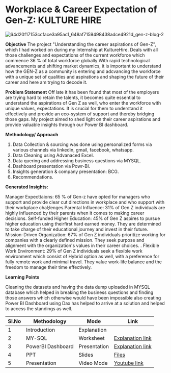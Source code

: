 # Workplace & Career Expectation of Gen-Z: KULTURE HIRE 


![64d20f17153ccface3a95ac1_648af7159498438adce4921d_gen-z-blog-2](https://github.com/V-Vibee/Data-Analytics_Presentation/assets/91024678/ba067b03-e318-45a4-a7b2-223e9e2b5704)





**Objective**
The project "Understanding the career aspirations of Gen-Z", which I had worked on during my Internship at KultureHire. Deals with all those challenges and expectations of the current workforce which commence 36 % of total workforce globally With rapid technological advancements and shifting market dynamics, it is important to understand how the GEN-Z as a community is entering and adcvancing the workforce with a unique set of qualities and aspirations and shaping the future of their career and here am trying to decode it.


**Problem Statement**
Off late it has been found that most of the  employers are trying hard to retain the talents, it becomes quite essential to understand the aspirations of Gen Z as well, who enter the workforce with unique values, expectations. It is crucial for them to understand it effectively and provide an eco-system of support and thereby bridging those gaps. My project aimed to shed light on their career aspirations and provide valuable insights through our Power BI dashboard.


**Methodology/ Approach**
1. Data Collection & sourcing was done using personalized forms via various channels via linkedin, gmail, facebook, whatsapp.
2. Data Cleaning using Advanaced Excel.
3. Data quering  and addressing business questions via MYSQL.
4. Dashboard presentation via Powr-BI.
5. Insights generation & company presentation: BCG.
6. Recommendations.
   
**Generated Insights:**

Manager Expecttaions: 65 % of Gen-z have opted for managers who support and provide clear cut directions in workplace and who support with their workplace chal;lenges.Parental Influence: 31% of Gen Z individuals are highly influenced by their parents when it comes to making career decisions. Self-funded Higher Education: 45% of Gen Z aspires to pursue higher education using theirfirst hard earned money. They are determined to take charge of their educational journey and invest in their future. Mission-Driven Organization: 67% of Gen Z individuals prioritize working for companies with a clearly defined mission. They seek purpose and alignment with the organization's values in their career choices. . Flexible Work Environment: 29% of Gen Z individuals seek a flexible work environment which consist of Hybrid option as well, with a preference for fully remote work and minimal travel. They value work-life balance and the freedom to manage their time effectively.

**Learning Points**

Cleaning the datasets and having the data dump uploaded in MYSQL database which helped in breaking the business questions and finding those answers which otherwise would have been impossible also creating Power BI  Dashboard using Dax has helped to arrive at a solution and helped to access the standings as well.



| Sl.No| Methodology| Mode| Link|
|-|-|-|-|
|1| Introduction | Explanation |[ ](-)
|2| MY-SQL | Worksheet |[ Explanation link](https://github.com/V-Vibee/Data-Analyst-Internship/tree/main/sql)
|3| PowerBI Dashboard | Presentation |[ Explanation link](https://github.com/V-Vibee/Data-Analyst-Internship/tree/main/Powerbi)
|4| PPT | Slides |[ Files](https://github.com/V-Vibee/Data-Analyst-Internship/blob/main/Career-Aspirations-_-Workplace-Expectation-of-Gen-Z.pptm-_1_%20(1).ppt)
|5| Presentation  | Video Mode |[Youtube link ](https://www.youtube.com/watch?app=desktop&v=rwX7PMjHn20)
